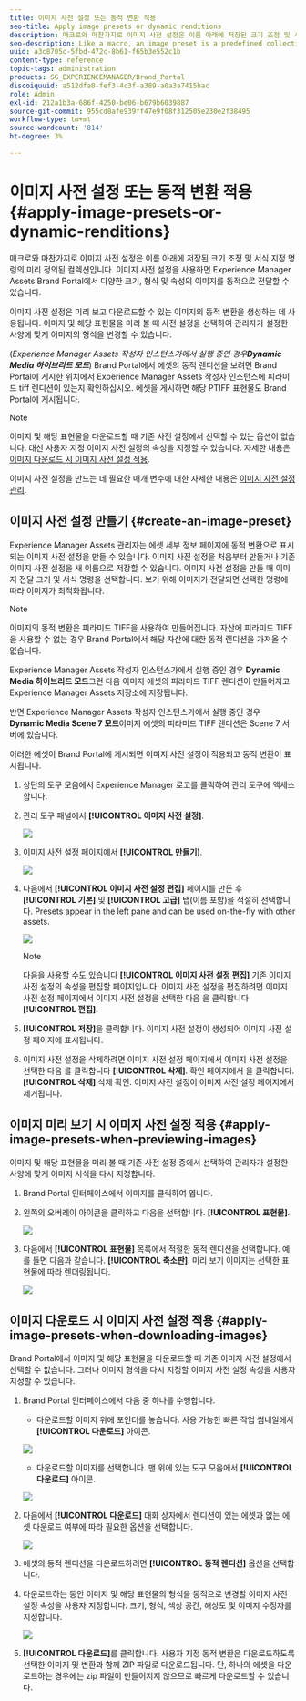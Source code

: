 ```yaml
---
title: 이미지 사전 설정 또는 동적 변환 적용
seo-title: Apply image presets or dynamic renditions
description: 매크로와 마찬가지로 이미지 사전 설정은 이름 아래에 저장된 크기 조정 및 서식 지정 명령의 미리 정의된 컬렉션입니다. 이미지 사전 설정을 사용하면 Experience Manager Assets Brand Portal에서 다양한 크기, 형식 및 속성의 이미지를 동적으로 전달할 수 있습니다.
seo-description: Like a macro, an image preset is a predefined collection of sizing and formatting commands saved under a name. Image presets enable Experience Manager Assets Brand Portal to dynamically deliver images of different sizes, formats, and properties.
uuid: a3c8705c-5fbd-472c-8b61-f65b3e552c1b
content-type: reference
topic-tags: administration
products: SG_EXPERIENCEMANAGER/Brand_Portal
discoiquuid: a512dfa0-fef3-4c3f-a389-a0a3a7415bac
role: Admin
exl-id: 212a1b3a-686f-4250-be06-b679b6039887
source-git-commit: 955cd8afe939ff47e9f08f312505e230e2f38495
workflow-type: tm+mt
source-wordcount: '814'
ht-degree: 3%

---
```


# 이미지 사전 설정 또는 동적 변환 적용 {#apply-image-presets-or-dynamic-renditions}

매크로와 마찬가지로 이미지 사전 설정은 이름 아래에 저장된 크기 조정 및 서식 지정 명령의 미리 정의된 컬렉션입니다. 이미지 사전 설정을 사용하면 Experience Manager Assets Brand Portal에서 다양한 크기, 형식 및 속성의 이미지를 동적으로 전달할 수 있습니다.

이미지 사전 설정은 미리 보고 다운로드할 수 있는 이미지의 동적 변환을 생성하는 데 사용됩니다. 이미지 및 해당 표현물을 미리 볼 때 사전 설정을 선택하여 관리자가 설정한 사양에 맞게 이미지의 형식을 변경할 수 있습니다.

(*Experience Manager Assets 작성자 인스턴스가에서 실행 중인 경우&#x200B;**Dynamic Media 하이브리드 모드***) Brand Portal에서 에셋의 동적 렌디션을 보려면 Brand Portal에 게시한 위치에서 Experience Manager Assets 작성자 인스턴스에 피라미드 tiff 렌디션이 있는지 확인하십시오. 에셋을 게시하면 해당 PTIFF 표현물도 Brand Portal에 게시됩니다.

>[!NOTE]
>
>이미지 및 해당 표현물을 다운로드할 때 기존 사전 설정에서 선택할 수 있는 옵션이 없습니다. 대신 사용자 지정 이미지 사전 설정의 속성을 지정할 수 있습니다. 자세한 내용은 [이미지 다운로드 시 이미지 사전 설정 적용](../using/brand-portal-image-presets.md#main-pars-text-1403412644).


이미지 사전 설정을 만드는 데 필요한 매개 변수에 대한 자세한 내용은 [이미지 사전 설정 관리](../using/brand-portal-image-presets.md).

## 이미지 사전 설정 만들기 {#create-an-image-preset}

Experience Manager Assets 관리자는 에셋 세부 정보 페이지에 동적 변환으로 표시되는 이미지 사전 설정을 만들 수 있습니다. 이미지 사전 설정을 처음부터 만들거나 기존 이미지 사전 설정을 새 이름으로 저장할 수 있습니다. 이미지 사전 설정을 만들 때 이미지 전달 크기 및 서식 명령을 선택합니다. 보기 위해 이미지가 전달되면 선택한 명령에 따라 이미지가 최적화됩니다.

>[!NOTE]
>
>이미지의 동적 변환은 피라미드 TIFF을 사용하여 만들어집니다. 자산에 피라미드 TIFF을 사용할 수 없는 경우 Brand Portal에서 해당 자산에 대한 동적 렌디션을 가져올 수 없습니다.
>
>Experience Manager Assets 작성자 인스턴스가에서 실행 중인 경우 **Dynamic Media 하이브리드 모드**&#x200B;그런 다음 이미지 에셋의 피라미드 TIFF 렌디션이 만들어지고 Experience Manager Assets 저장소에 저장됩니다.
>
>반면 Experience Manager Assets 작성자 인스턴스가에서 실행 중인 경우 **Dynamic Media Scene 7 모드**&#x200B;이미지 에셋의 피라미드 TIFF 렌디션은 Scene 7 서버에 있습니다.
>
>이러한 에셋이 Brand Portal에 게시되면 이미지 사전 설정이 적용되고 동적 변환이 표시됩니다.


1. 상단의 도구 모음에서 Experience Manager 로고를 클릭하여 관리 도구에 액세스합니다.

1. 관리 도구 패널에서 **[!UICONTROL 이미지 사전 설정]**.

   ![](assets/admin-tools-panel-4.png)

1. 이미지 사전 설정 페이지에서 **[!UICONTROL 만들기]**.

   ![](assets/image_preset_homepage.png)

1. 다음에서 **[!UICONTROL 이미지 사전 설정 편집]** 페이지를 만든 후 **[!UICONTROL 기본]** 및 **[!UICONTROL 고급]** 탭(이름 포함)을 적절히 선택합니다. Presets appear in the left pane and can be used on-the-fly with other assets.

   ![](assets/image_preset_create.png)

   >[!NOTE]
   >
   >다음을 사용할 수도 있습니다 **[!UICONTROL 이미지 사전 설정 편집]** 기존 이미지 사전 설정의 속성을 편집할 페이지입니다. 이미지 사전 설정을 편집하려면 이미지 사전 설정 페이지에서 이미지 사전 설정을 선택한 다음 을 클릭합니다 **[!UICONTROL 편집]**.

1. **[!UICONTROL 저장]**&#x200B;을 클릭합니다. 이미지 사전 설정이 생성되어 이미지 사전 설정 페이지에 표시됩니다.
1. 이미지 사전 설정을 삭제하려면 이미지 사전 설정 페이지에서 이미지 사전 설정을 선택한 다음 를 클릭합니다 **[!UICONTROL 삭제]**. 확인 페이지에서 을 클릭합니다. **[!UICONTROL 삭제]** 삭제 확인. 이미지 사전 설정이 이미지 사전 설정 페이지에서 제거됩니다.

## 이미지 미리 보기 시 이미지 사전 설정 적용  {#apply-image-presets-when-previewing-images}

이미지 및 해당 표현물을 미리 볼 때 기존 사전 설정 중에서 선택하여 관리자가 설정한 사양에 맞게 이미지 서식을 다시 지정합니다.

1. Brand Portal 인터페이스에서 이미지를 클릭하여 엽니다.
1. 왼쪽의 오버레이 아이콘을 클릭하고 다음을 선택합니다. **[!UICONTROL 표현물]**.

   ![](assets/image-preset-previewrenditions.png)

1. 다음에서 **[!UICONTROL 표현물]** 목록에서 적절한 동적 렌디션을 선택합니다. 예를 들면 다음과 같습니다. **[!UICONTROL 축소판]**. 미리 보기 이미지는 선택한 표현물에 따라 렌더링됩니다.

   ![](assets/image-preset-previewrenditionthumbnail.png)

## 이미지 다운로드 시 이미지 사전 설정 적용 {#apply-image-presets-when-downloading-images}

Brand Portal에서 이미지 및 해당 표현물을 다운로드할 때 기존 이미지 사전 설정에서 선택할 수 없습니다. 그러나 이미지 형식을 다시 지정할 이미지 사전 설정 속성을 사용자 지정할 수 있습니다.

1. Brand Portal 인터페이스에서 다음 중 하나를 수행합니다.

   * 다운로드할 이미지 위에 포인터를 놓습니다. 사용 가능한 빠른 작업 썸네일에서 **[!UICONTROL 다운로드]** 아이콘.

   ![](assets/downloadsingleasset.png)

   * 다운로드할 이미지를 선택합니다. 맨 위에 있는 도구 모음에서 **[!UICONTROL 다운로드]** 아이콘.

   ![](assets/downloadassets.png)

1. 다음에서 **[!UICONTROL 다운로드]** 대화 상자에서 렌디션이 있는 에셋과 없는 에셋 다운로드 여부에 따라 필요한 옵션을 선택합니다.

   ![](assets/donload-assets-dialog.png)

1. 에셋의 동적 렌디션을 다운로드하려면 **[!UICONTROL 동적 렌디션]** 옵션을 선택합니다.
1. 다운로드하는 동안 이미지 및 해당 표현물의 형식을 동적으로 변경할 이미지 사전 설정 속성을 사용자 지정합니다. 크기, 형식, 색상 공간, 해상도 및 이미지 수정자를 지정합니다.

   ![](assets/dynamicrenditions.png)

1. **[!UICONTROL 다운로드]**&#x200B;를 클릭합니다. 사용자 지정 동적 변환은 다운로드하도록 선택한 이미지 및 변환과 함께 ZIP 파일로 다운로드됩니다. 단, 하나의 에셋을 다운로드하는 경우에는 zip 파일이 만들어지지 않으므로 빠르게 다운로드할 수 있습니다.
